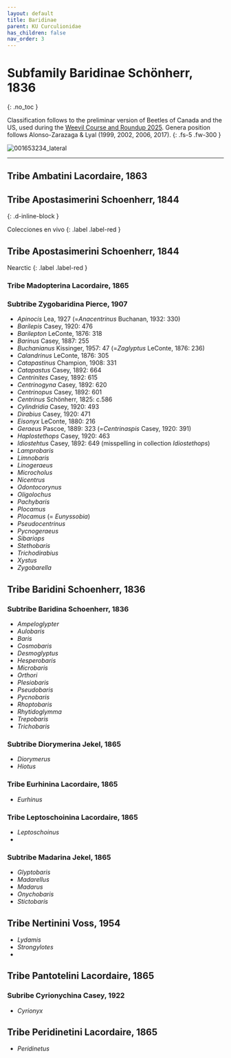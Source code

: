```yaml
---
layout: default
title: Baridinae
parent: KU Curculionidae
has_children: false
nav_order: 3
---
```



# Subfamily Baridinae Schönherr, 1836
{: .no_toc }

Classification follows to the preliminar version of Beetles of Canada and the US, used during the [Weevil Course and Roundup 2025](https://www.curculionoidea.org/weevil-course-roundup-arizona). Genera position follows Alonso-Zarazaga & Lyal (1999, 2002, 2006, 2017). 
{: .fs-5 .fw-300 }

![001653234_lateral](https://github.com/user-attachments/assets/6939c1a7-7c61-45b9-9a04-a8fb387176ba)

---

## Tribe Ambatini Lacordaire, 1863
## Tribe Apostasimerini Schoenherr, 1844
{: .d-inline-block }

Colecciones en vivo
{: .label .label-red }

## Tribe Apostasimerini Schoenherr, 1844
Nearctic
{: .label .label-red }

### Tribe Madopterina Lacordaire, 1865
### Subtribe Zygobaridina Pierce, 1907
- _Apinocis_ Lea, 1927 (=_Anacentrinus_ Buchanan, 1932: 330)
- _Barilepis_ Casey, 1920: 476
- _Barilepton_ LeConte, 1876: 318
- _Barinus_ Casey, 1887: 255
- _Buchanianus_ Kissinger, 1957: 47 (=_Zaglyptus_ LeConte, 1876: 236)
- _Calandrinus_ LeConte, 1876: 305
- _Catapastinus_ Champion, 1908: 331
- _Catapastus_ Casey, 1892: 664
- _Centrinites_ Casey, 1892: 615
- _Centrinogyna_ Casey, 1892: 620
- _Centrinopus_ Casey, 1892: 601
- _Centrinus_ Schönherr, 1825: c.586
- _Cylindridia_ Casey, 1920: 493
- _Dirabius_ Casey, 1920: 471
- _Eisonyx_ LeConte, 1880: 216
- _Geraeus_ Pascoe, 1889: 323 (=_Centrinaspis_ Casey, 1920: 391)
- _Haplostethops_ Casey, 1920: 463
- _Idiostehtus_ Casey, 1892: 649 (misspelling in collection _Idiostethops_)
- _Lamprobaris_
- _Limnobaris_
- _Linogeraeus_
- _Microcholus_
- _Nicentrus_
- _Odontocorynus_
- _Oligolochus_
- _Pachybaris_
- _Plocamus_
- _Plocamus_ (= _Eunyssobia_)
- _Pseudocentrinus_
- _Pycnogeraeus_
- _Sibariops_
- _Stethobaris_
- _Trichodirabius_
- _Xystus_
- _Zygobarella_

## Tribe Baridini Schoenherr, 1836
### Subtribe Baridina Schoenherr, 1836
- _Ampeloglypter_
- _Aulobaris_
- _Baris_
- _Cosmobaris_
- _Desmoglyptus_
- _Hesperobaris_
- _Microbaris_
- _Orthori_
- _Plesiobaris_
- _Pseudobaris_
- _Pycnobaris_
- _Rhoptobaris_
- _Rhytidoglymma_
- _Trepobaris_
- _Trichobaris_

### Subtribe Diorymerina Jekel, 1865
- _Diorymerus_
- _Hiotus_
  
### Tribe Eurhinina Lacordaire, 1865
- _Eurhinus_
  
### Tribe Leptoschoinina Lacordaire, 1865
- _Leptoschoinus_
- 
### Subtribe Madarina Jekel, 1865
- _Glyptobaris_
- _Madarellus_
- _Madarus_
- _Onychobaris_
- _Stictobaris_
  
## Tribe Nertinini Voss, 1954
- _Lydamis_
- _Strongylotes_
- 
## Tribe Pantotelini Lacordaire, 1865

### Subribe Cyrionychina Casey, 1922
- _Cyrionyx_
## Tribe Peridinetini Lacordaire, 1865
- _Peridinetus_


